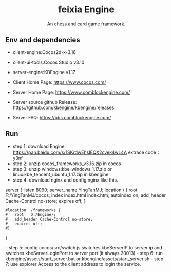 <h1 align="center">feixia Engine</h1>

<div align="center">
An chess and card game framework.
</div>

## Env and dependencies

- client-engine:Cocos2d-x-3.16
- client-ui-tools:Cocos Studio v3.10
- server-engine:KBEngine v1.17


- Client Home Page: https://www.cocos.com/
- Server Home Page: https://www.comblockengine.com/
- Server source github Release: https://github.com/kbengine/kbengine/releases
- Server FAQ: https://bbs.comblockengine.com/

## Run
- step 1: download Engine: https://pan.baidu.com/s/1SKrdwEhsIEQX2cvek4wL4A   extrace code：y3nf
- step 2: unzip cocos_frameworks_v3.16.zip in cocos
- step 3: unzip windows:kbe_windows_1.17.zip or linux:kbe_tencent_ubuntu_1.17.zip in kbengine
- step 4: download nginx and config nginx like this.
<div>
server {
	listen       8090;
	server_name  YingTanMJ;
	location / {
		root   F:/YingTanMJ/cocos;
		index  index.html index.htm;
		autoindex on;
		add_header Cache-Control no-store;
		expires off;
	}
	
	#location  /frameworks {
	#   root   D:/Engine/;
	#   add_header Cache-Control no-store;
	#   expires off;
	#}  
}
</div>
- step 5: config cocos/src/switch.js switches.kbeServerIP to server ip and switches.kbeServerLoginPort to server port (it always 20013)
- step 6: run kbengine/assets/start_server.bat or kbengine/assets/start_server.sh
- step 7: use explorer Access to the client address to login the service.
